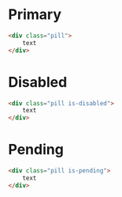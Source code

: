 # Primary

```html
<div class="pill">
    text
</div>
```

# Disabled

```html
<div class="pill is-disabled">
    text
</div>
```

# Pending

```html
<div class="pill is-pending">
    text
</div>
```
